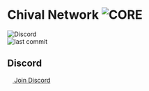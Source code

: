 # Chival Network ![CORE](https://img.shields.io/badge/-CORE-blue)

<!-- BADGES -->

![Discord](https://img.shields.io/discord/989326489419931668?style=for-the-badge&logo=discord)<br>
![last commit](https://img.shields.io/github/last-commit/Chival-Network/Core?style=for-the-badge&logo=github)<br>

<!-- DISCORD -->

## Discord

<a href="https://discord.gg/kuz6EJpuZ9">
<img src="https://assets-global.website-files.com/6257adef93867e50d84d30e2/636e0a6a49cf127bf92de1e2_icon_clyde_blurple_RGB.png" height="12">
Join Discord
</a>
<br>
